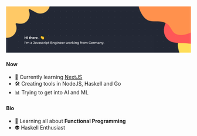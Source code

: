 ![Banner](./banner.png)

#### Now

- 🖤 Currently learning [NextJS](https://nextjs.org/)
- 🛠️ Creating tools in NodeJS, Haskell and Go
- 📊 Trying to get into AI and ML

#### Bio

- 👾  Learning all about **Functional Programming**
- 👽  Haskell Enthusiast
